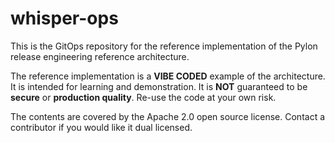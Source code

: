 # whisper-ops
This is the GitOps repository for the reference implementation of the Pylon release engineering reference architecture.

The reference implementation is a **VIBE CODED** example of the architecture. It is intended for learning and demonstration. It is **NOT** guaranteed to be **secure** or **production quality**. Re-use the code at your own risk.

The contents are covered by the Apache 2.0 open source license. Contact a contributor if you would like it dual licensed.
